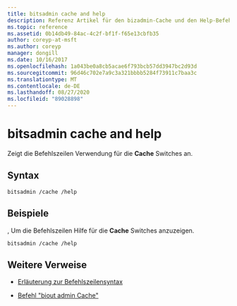 ```yaml
---
title: bitsadmin cache and help
description: Referenz Artikel für den bizadmin-Cache und den Help-Befehl, der die Befehlszeilen Verwendung für die **Cache** Switches anzeigt.
ms.topic: reference
ms.assetid: 0b14db49-84ac-4c2f-bf1f-f65e13cbfb35
author: coreyp-at-msft
ms.author: coreyp
manager: dongill
ms.date: 10/16/2017
ms.openlocfilehash: 1a043be0a8cb5acae6f793bcb57dd3947bc2d93d
ms.sourcegitcommit: 96d46c702e7a9c3a321bbbb5284f73911c7baa3c
ms.translationtype: MT
ms.contentlocale: de-DE
ms.lasthandoff: 08/27/2020
ms.locfileid: "89028898"
---
```

# <a name="bitsadmin-cache-and-help"></a>bitsadmin cache and help

Zeigt die Befehlszeilen Verwendung für die **Cache** Switches an.

## <a name="syntax"></a>Syntax

```
bitsadmin /cache /help
```

## <a name="examples"></a>Beispiele

, Um die Befehlszeilen Hilfe für die **Cache** Switches anzuzeigen.

```
bitsadmin /cache /help
```

## <a name="additional-references"></a>Weitere Verweise

- [Erläuterung zur Befehlszeilensyntax](command-line-syntax-key.md)

- [Befehl "biout admin Cache"](bitsadmin-cache.md)

